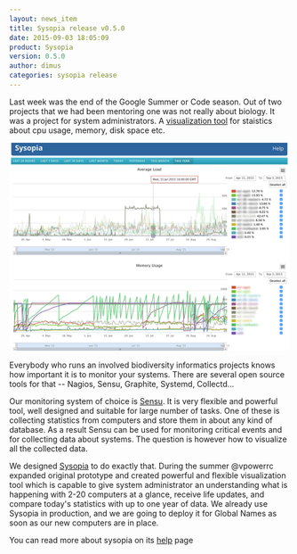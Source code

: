 ```yaml
---
layout: news_item
title: Sysopia release v0.5.0
date: 2015-09-03 18:05:09
product: Sysopia
version: 0.5.0
author: dimus
categories: sysopia release
---
```


Last week was the end of the Google Summer or Code season. Out of two projects
that we had been mentoring one was not really about biology. It was a project
for system administrators. A [visualization tool][sysopia] for staistics about
cpu usage, memory, disk space etc.

![Sysopia](/img/blog/sysopia.png)

Everybody who runs an involved biodiversity informatics projects knows how
important it is to monitor your systems. There are several open source tools
for that -- Nagios, Sensu, Graphite, Systemd, Collectd...

Our monitoring system of choice is [Sensu]. It is very flexible and powerful
tool, well designed and suitable for large number of tasks. One of these is
collecting statistics from computers and store them in about any kind of
database. As a result Sensu can be used for monitoring critical events and for
collecting data about systems. The question is however how to visualize all the
collected data.

We designed [Sysopia][sysopia] to do exactly that. During the summer @vpowerrc
expanded original prototype and created powerful and flexible visualization
tool which is capable to give system administrator an understanding what is
happening with 2-20 computers at a glance, receive life updates, and compare
today's statistics with up to one year of data. We already use Sysopia in
production, and we are going to deploy it for Global Names as soon as our
new computers are in place.

You can read more about sysopia on its [help] page

[Sensu]: https://sensuapp.org/
[sysopia]: https://github.org/eol/sysopia
[help]: https://eol.github.io/sysopia

